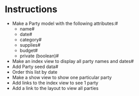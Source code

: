 # Instructions

- Make a Party model with the following attributes:#
   - name#
   - date#
   - category#
   - supplies#
   - budget#
   - private (boolean)#
- Make an index view to display all party names and dates#
- Add Party seed data#
- Order this list by date
- Make a show view to show one particular party
- Add links to the index view to see 1 party
- Add a link to the layout to view all parties